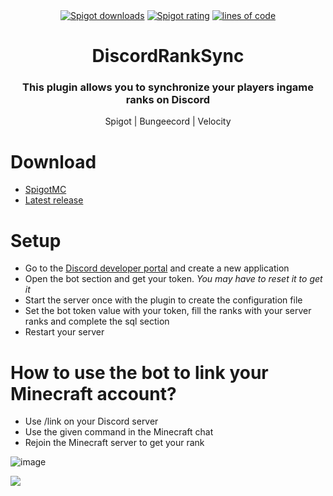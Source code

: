 <div align="center">
  <a href="https://www.spigotmc.org/resources/111546/"><img src="https://img.shields.io/spiget/downloads/111546?label=Spigot%20downloads" alt="Spigot downloads"></a>
<a href="https://www.spigotmc.org/resources/111546/reviews"><img src="https://img.shields.io/spiget/rating/111546?label=Spigot%20rating" alt="Spigot rating"></a>
  <a href="https://jitpack.io/#BebeDlaStreat/DiscordRankSync"><img src="https://sloc.xyz/github/BebeDlaStreat/DiscordRankSync" alt="lines of code"></a>  
</div>

<h1 align="center">DiscordRankSync</h1>
<h3 align="center">This plugin allows you to synchronize your players ingame ranks on Discord</h3>
<p align="center">Spigot | Bungeecord | Velocity</p>

# Download
- [SpigotMC](https://www.spigotmc.org/resources/discordranksync.111546/)
- [Latest release](https://github.com/BebeDlaStreat/DiscordRankSync/releases/latest)

# Setup
- Go to the <a href="https://discord.com/developers/applications">Discord developer portal</a> and create a new application
- Open the bot section and get your token. <i>You may have to reset it to get it</i>
- Start the server once with the plugin to create the configuration file
- Set the bot token value with your token, fill the ranks with your server ranks and complete the sql section
- Restart your server

# How to use the bot to link your Minecraft account?
- Use /link on your Discord server
- Use the given command in the Minecraft chat
- Rejoin the Minecraft server to get your rank

![image](https://github.com/BebeDlaStreat/DiscordRankSync/assets/114857048/2804e405-5589-49ec-8283-f7222e422453)


<a href="https://bstats.org/plugin/bukkit/DiscordRankSync/19271">
  <img align="center" src="https://bstats.org/signatures/bukkit/DiscordRankSync.svg">
</a>
